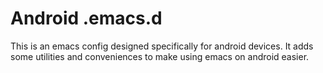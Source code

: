 # Android .emacs.d

This is an emacs config designed specifically for android devices. It adds some utilities and conveniences to make using emacs on android easier.
